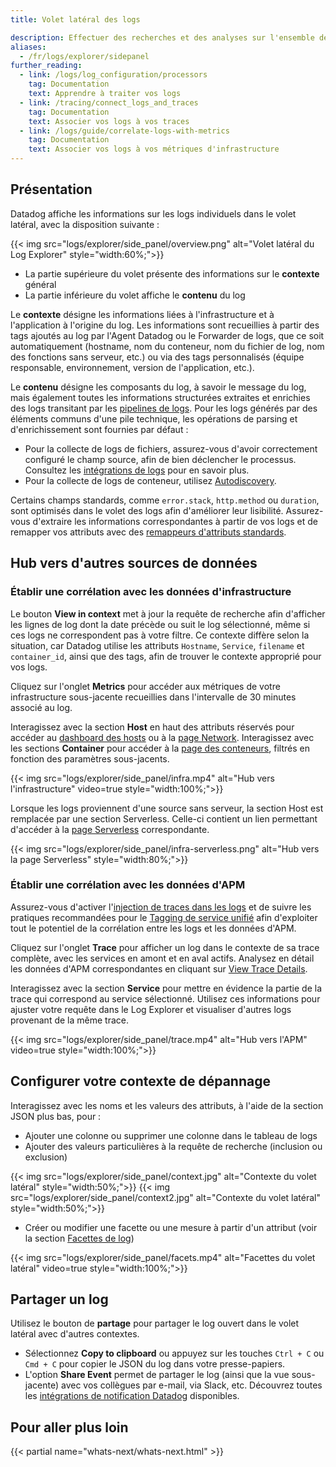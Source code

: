 ```yaml
---
title: Volet latéral des logs

description: Effectuer des recherches et des analyses sur l'ensemble de vos logs
aliases:
  - /fr/logs/explorer/sidepanel
further_reading:
  - link: /logs/log_configuration/processors
    tag: Documentation
    text: Apprendre à traiter vos logs
  - link: /tracing/connect_logs_and_traces
    tag: Documentation
    text: Associer vos logs à vos traces
  - link: /logs/guide/correlate-logs-with-metrics
    tag: Documentation
    text: Associer vos logs à vos métriques d'infrastructure
---
```

## Présentation
Datadog affiche les informations sur les logs individuels dans le volet latéral, avec la disposition suivante :

{{< img src="logs/explorer/side_panel/overview.png" alt="Volet latéral du Log Explorer" style="width:60%;">}}

- La partie supérieure du volet présente des informations sur le **contexte** général
- La partie inférieure du volet affiche le **contenu** du log

Le **contexte** désigne les informations liées à l'infrastructure et à l'application à l'origine du log. Les informations sont recueillies à partir des tags ajoutés au log par l'Agent Datadog ou le Forwarder de logs, que ce soit automatiquement (hostname, nom du conteneur, nom du fichier de log, nom des fonctions sans serveur, etc.) ou via des tags personnalisés (équipe responsable, environnement, version de l'application, etc.).

Le **contenu** désigne les composants du log, à savoir le message du log, mais également toutes les informations structurées extraites et enrichies des logs transitant par les [pipelines de logs][1]. Pour les logs générés par des éléments communs d'une pile technique, les opérations de parsing et d'enrichissement sont fournies par défaut :

- Pour la collecte de logs de fichiers, assurez-vous d'avoir correctement configuré le champ source, afin de bien déclencher le processus. Consultez les [intégrations de logs][2] pour en savoir plus.
- Pour la collecte de logs de conteneur, utilisez [Autodiscovery][3].

Certains champs standards, comme `error.stack`, `http.method` ou `duration`, sont optimisés dans le volet des logs afin d'améliorer leur lisibilité. Assurez-vous d'extraire les informations correspondantes à partir de vos logs et de remapper vos attributs avec des [remappeurs d'attributs standards][4].

## Hub vers d'autres sources de données

### Établir une corrélation avec les données d'infrastructure

Le bouton **View in context** met à jour la requête de recherche afin d'afficher les lignes de log dont la date précède ou suit le log sélectionné, même si ces logs ne correspondent pas à votre filtre. Ce contexte diffère selon la situation, car Datadog utilise les attributs `Hostname`, `Service`, `filename` et `container_id`, ainsi que des tags, afin de trouver le contexte approprié pour vos logs.

Cliquez sur l'onglet **Metrics** pour accéder aux métriques de votre infrastructure sous-jacente recueillies dans l'intervalle de 30 minutes associé au log.

Interagissez avec la section **Host** en haut des attributs réservés pour accéder au [dashboard des hosts][5] ou à la [page Network][6]. Interagissez avec les sections **Container** pour accéder à la [page des conteneurs][7], filtrés en fonction des paramètres sous-jacents.

{{< img src="logs/explorer/side_panel/infra.mp4" alt="Hub vers l'infrastructure" video=true style="width:100%;">}}

Lorsque les logs proviennent d'une source sans serveur, la section Host est remplacée par une section Serverless. Celle-ci contient un lien permettant d'accéder à la [page Serverless][8] correspondante.

{{< img src="logs/explorer/side_panel/infra-serverless.png" alt="Hub vers la page Serverless" style="width:80%;">}}

### Établir une corrélation avec les données d'APM

Assurez-vous d'activer l'[injection de traces dans les logs][9] et de suivre les pratiques recommandées pour le [Tagging de service unifié][10] afin d'exploiter tout le potentiel de la corrélation entre les logs et les données d'APM.

Cliquez sur l'onglet **Trace** pour afficher un log dans le contexte de sa trace complète, avec les services en amont et en aval actifs. Analysez en détail les données d'APM correspondantes en cliquant sur [View Trace Details][11].

Interagissez avec la section **Service** pour mettre en évidence la partie de la trace qui correspond au service sélectionné. Utilisez ces informations pour ajuster votre requête dans le Log Explorer et visualiser d'autres logs provenant de la même trace.

{{< img src="logs/explorer/side_panel/trace.mp4" alt="Hub vers l'APM" video=true style="width:100%;">}}

## Configurer votre contexte de dépannage

Interagissez avec les noms et les valeurs des attributs, à l'aide de la section JSON plus bas, pour :

- Ajouter une colonne ou supprimer une colonne dans le tableau de logs
- Ajouter des valeurs particulières à la requête de recherche (inclusion ou exclusion)

{{< img src="logs/explorer/side_panel/context.jpg" alt="Contexte du volet latéral" style="width:50%;">}} {{< img src="logs/explorer/side_panel/context2.jpg" alt="Contexte du volet latéral" style="width:50%;">}}

- Créer ou modifier une facette ou une mesure à partir d'un attribut (voir la section [Facettes de log][12])

{{< img src="logs/explorer/side_panel/facets.mp4" alt="Facettes du volet latéral" video=true style="width:100%;">}}

## Partager un log

Utilisez le bouton de **partage** pour partager le log ouvert dans le volet latéral avec d'autres contextes.

- Sélectionnez **Copy to clipboard** ou appuyez sur les touches `Ctrl + C` ou `Cmd + C` pour copier le JSON du log dans votre presse-papiers.
- L'option **Share Event** permet de partager le log (ainsi que la vue sous-jacente) avec vos collègues par e-mail, via Slack, etc. Découvrez toutes les [intégrations de notification Datadog][13] disponibles.

## Pour aller plus loin

{{< partial name="whats-next/whats-next.html" >}}

[1]: /fr/logs/log_configuration/pipelines
[2]: /fr/integrations/#cat-log-collection
[3]: /fr/agent/autodiscovery/integrations/?tab=kubernetes
[4]: /fr/logs/log_configuration/attributes_naming_convention
[5]: /fr/dashboards/#preset-lists
[6]: /fr/network_monitoring/performance/network_page/
[7]: /fr/infrastructure/livecontainers/?tab=linuxwindows#introduction
[8]: /fr/infrastructure/serverless/#function-detail-view
[9]: /fr/tracing/connect_logs_and_traces/
[10]: /fr/getting_started/tagging/unified_service_tagging
[11]: /fr/tracing/app_analytics/search/#displaying-a-full-trace
[12]: /fr/logs/explorer/facets/#overview
[13]: /fr/integrations/#cat-notification
